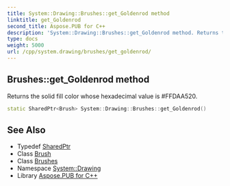 ```yaml
---
title: System::Drawing::Brushes::get_Goldenrod method
linktitle: get_Goldenrod
second_title: Aspose.PUB for C++
description: 'System::Drawing::Brushes::get_Goldenrod method. Returns the solid fill color whose hexadecimal value is #FFDAA520 in C++.'
type: docs
weight: 5000
url: /cpp/system.drawing/brushes/get_goldenrod/
---
```

## Brushes::get_Goldenrod method


Returns the solid fill color whose hexadecimal value is #FFDAA520.

```cpp
static SharedPtr<Brush> System::Drawing::Brushes::get_Goldenrod()
```

## See Also

* Typedef [SharedPtr](../../../system/sharedptr/)
* Class [Brush](../../brush/)
* Class [Brushes](../)
* Namespace [System::Drawing](../../)
* Library [Aspose.PUB for C++](../../../)
